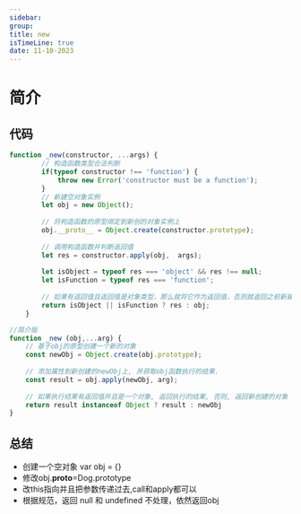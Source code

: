 ```yaml
---
sidebar:
group:
title: new
isTimeLine: true
date: 11-10-2023
---
```

# 简介

## 代码

```js
function _new(constructor, ...args) {
        // 构造函数类型合法判断
        if(typeof constructor !== 'function') {
            throw new Error('constructor must be a function');
        }
        // 新建空对象实例
        let obj = new Object();
        
        // 将构造函数的原型绑定到新创的对象实例上
        obj.__proto__ = Object.create(constructor.prototype);
        
        // 调用构造函数并判断返回值
        let res = constructor.apply(obj,  args);
        
        let isObject = typeof res === 'object' && res !== null;
        let isFunction = typeof res === 'function';
        
        // 如果有返回值且返回值是对象类型，那么就将它作为返回值，否则就返回之前新建的对象
        return isObject || isFunction ? res : obj;
    }
```

```js
//简介版
function _new (obj,...arg) {
    // 基于obj的原型创建一个新的对象
    const newObj = Object.create(obj.prototype);
    
    // 添加属性到新创建的newObj上, 并获取obj函数执行的结果.
    const result = obj.apply(newObj, arg);
    
    // 如果执行结果有返回值并且是一个对象, 返回执行的结果, 否则, 返回新创建的对象
    return result instanceof Object ? result : newObj
}
```

## 总结


- 创建一个空对象 var obj = {}
- 修改obj.__proto__=Dog.prototype
- 改this指向并且把参数传递过去,call和apply都可以
- 根据规范，返回 null 和 undefined 不处理，依然返回obj

